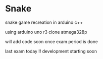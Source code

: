 # Snake
snake game recreation in arduino c++

using arduino uno r3 clone atmega328p

will add code soon once exam period is done

last exam today !! development starting soon
